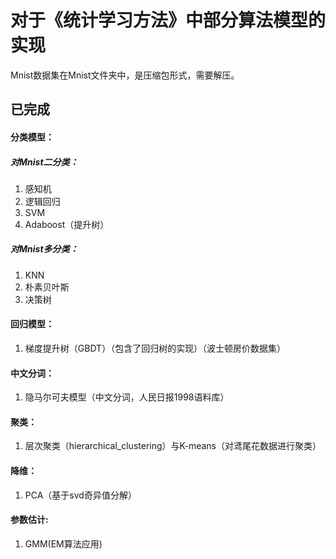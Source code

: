 # 对于《统计学习方法》中部分算法模型的实现

Mnist数据集在Mnist文件夹中，是压缩包形式，需要解压。

## 已完成

#### 分类模型：

##### 对Mnist二分类：

1. 感知机
2. 逻辑回归
3. SVM
4. Adaboost（提升树）

##### 对Mnist多分类：

1. KNN
2. 朴素贝叶斯
3. 决策树

#### 回归模型：

1. 梯度提升树（GBDT）（包含了回归树的实现）（波士顿房价数据集）

#### 中文分词：

1. 隐马尔可夫模型（中文分词，人民日报1998语料库）

#### 聚类：

1. 层次聚类（hierarchical_clustering）与K-means（对鸢尾花数据进行聚类）

#### 降维：

1. PCA（基于svd奇异值分解）

#### 参数估计:
1. GMM(EM算法应用)



